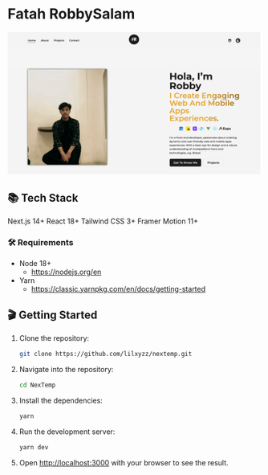 # Fatah RobbySalam

![Fatah RobbySalam - A Next.js Personal Web App](https://github.com/fthrobby/portofolio-next-v2/blob/main/public/summary.png)

## 📚 Tech Stack
Next.js 14+
React 18+
Tailwind CSS 3+
Framer Motion 11+

### 🛠️ Requirements

- Node 18+
  - https://nodejs.org/en
- Yarn
  - https://classic.yarnpkg.com/en/docs/getting-started



## 🎬 Getting Started

1. Clone the repository:
    ```bash
    git clone https://github.com/lilxyzz/nextemp.git
    ```

2. Navigate into the repository:
    ```bash
    cd NexTemp
    ```

3. Install the dependencies:
    ```bash
    yarn
    ```

4. Run the development server:
    ```bash
    yarn dev
    ```
5. Open [http://localhost:3000](http://localhost:3000) with your browser to see the result.
